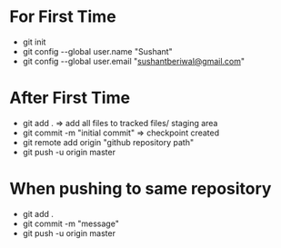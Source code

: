 # For First Time
* git init
* git config --global user.name "Sushant"
* git config --global user.email "sushantberiwal@gmail.com"

# After First Time
* git add . => add all files to tracked files/ staging area
* git commit -m "initial commit" => checkpoint created 
* git remote add origin "github repository path"
* git push -u origin master

# When pushing to same repository
* git add .
* git commit -m "message"
* git push -u origin master